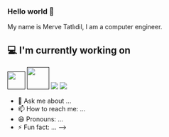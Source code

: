 ### Hello world 👋
My name is Merve Tatlıdil, I am a computer engineer.

## 💻 I'm currently working on

<code><a href="" target="_blank"><img height="40" src="https://www.vectorlogo.zone/logos/python/python-official.svg"></a></code>
<code><a href="" target="_blank"><img height="50" src="https://www.vectorlogo.zone/logos/numpy/numpy-ar21.svg"></a></code>
<code><img src="https://www.vectorlogo.zone/logos/sqlite/sqlite-ar21.svg"></code>
<code><img src="https://www.vectorlogo.zone/logos/mysql/mysql-horizontal.svg"></code>


- 💬 Ask me about ...
- 📫 How to reach me: ...
- 😄 Pronouns: ...
- ⚡ Fun fact: ...
-->
